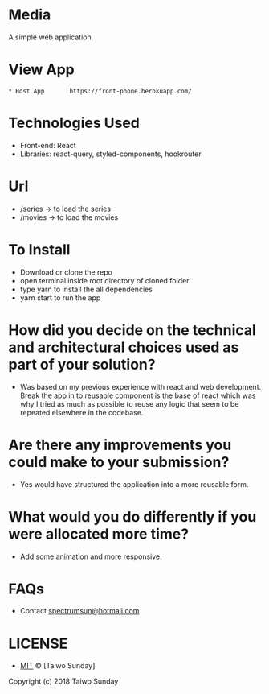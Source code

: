 # Media 
A simple web application 

# View App
    * Host App       https://front-phone.herokuapp.com/


# Technologies Used
   * Front-end: React
   * Libraries: react-query, styled-components, hookrouter

# Url
   * /series -> to load the series
   * /movies -> to load the movies 


# To Install
* Download or clone the repo
* open terminal inside root directory of cloned folder
* type yarn to install the  all dependencies
* yarn start to run the app 


# How did you decide on the technical and architectural choices used as part of your solution?
 * Was based on my previous experience with react and web development. Break the app in to reusable component is the base of react which was why I tried as much as possible to reuse any logic that seem to be repeated elsewhere in the codebase.

 # Are there any improvements you could make to your submission?
 * Yes would have structured the application into a more reusable form.

 # What would you do differently if you were allocated more time?
 * Add some animation and more responsive.
# FAQs
* Contact spectrumsun@hotmail.com



# LICENSE
* [MIT](./LICENSE) © [Taiwo Sunday]

Copyright (c) 2018 Taiwo Sunday